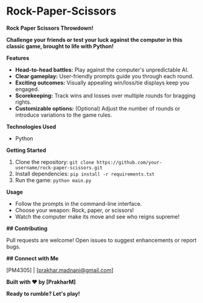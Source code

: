 # Rock-Paper-Scissors

**Rock Paper Scissors Throwdown!️**

**Challenge your friends or test your luck against the computer in this classic game, brought to life with Python!**

**Features**

- **Head-to-head battles:** Play against the computer's unpredictable AI.
- **Clear gameplay:** User-friendly prompts guide you through each round.
- **Exciting outcomes:** Visually appealing win/loss/tie displays keep you engaged.
- **Scorekeeping:** Track wins and losses over multiple rounds for bragging rights.
- **Customizable options:** (Optional) Adjust the number of rounds or introduce variations to the game rules.

**Technologies Used**

- Python

**Getting Started**

1. Clone the repository: `git clone https://github.com/your-username/rock-paper-scissors.git`
2. Install dependencies: `pip install -r requirements.txt`
3. Run the game: `python main.py`

**Usage**

- Follow the prompts in the command-line interface.
- Choose your weapon: Rock, paper, or scissors!
- Watch the computer make its move and see who reigns supreme!

**## Contributing**

Pull requests are welcome! Open issues to suggest enhancements or report bugs.

**## Connect with Me**

[PM4305] | [prakhar.madnani@gmail.com]

**Built with ❤️ by [PrakharM]**

**Ready to rumble? Let's play!** 
